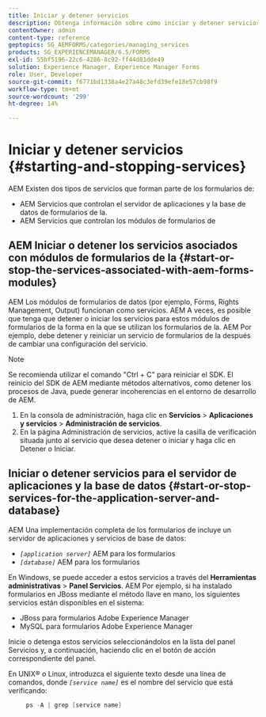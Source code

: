 ```yaml
---
title: Iniciar y detener servicios
description: Obtenga información sobre cómo iniciar y detener servicios asociados a módulos de AEM Forms y al servidor de aplicaciones y la base de datos.
contentOwner: admin
content-type: reference
geptopics: SG_AEMFORMS/categories/managing_services
products: SG_EXPERIENCEMANAGER/6.5/FORMS
exl-id: 55bf5196-22c6-4286-8c92-ff44d81dde49
solution: Experience Manager, Experience Manager Forms
role: User, Developer
source-git-commit: f6771bd1338a4e27a48c3efd39efe18e57cb98f9
workflow-type: tm+mt
source-wordcount: '299'
ht-degree: 14%

---
```


# Iniciar y detener servicios {#starting-and-stopping-services}

AEM Existen dos tipos de servicios que forman parte de los formularios de:

* AEM Servicios que controlan el servidor de aplicaciones y la base de datos de formularios de la.
* AEM Servicios que controlan los módulos de formularios de

## AEM Iniciar o detener los servicios asociados con módulos de formularios de la {#start-or-stop-the-services-associated-with-aem-forms-modules}

AEM Los módulos de formularios de datos (por ejemplo, Forms, Rights Management, Output) funcionan como servicios. AEM A veces, es posible que tenga que detener o iniciar los servicios para estos módulos de formularios de la forma en la que se utilizan los formularios de la. AEM Por ejemplo, debe detener y reiniciar un servicio de formularios de la después de cambiar una configuración del servicio.

>[!NOTE]
>
> Se recomienda utilizar el comando &quot;Ctrl + C&quot; para reiniciar el SDK. El reinicio del SDK de AEM mediante métodos alternativos, como detener los procesos de Java, puede generar incoherencias en el entorno de desarrollo de AEM.

1. En la consola de administración, haga clic en **Servicios** > **Aplicaciones y servicios** > **Administración de servicios**.
1. En la página Administración de servicios, active la casilla de verificación situada junto al servicio que desea detener o iniciar y haga clic en Detener o Iniciar.

## Iniciar o detener servicios para el servidor de aplicaciones y la base de datos {#start-or-stop-services-for-the-application-server-and-database}

AEM Una implementación completa de los formularios de incluye un servidor de aplicaciones y servicios de base de datos:

* *`[application server]`* AEM para los formularios
* *`[database]`* AEM para los formularios

En Windows, se puede acceder a estos servicios a través del **Herramientas administrativas** > **Panel Servicios**. AEM Por ejemplo, si ha instalado formularios en JBoss mediante el método llave en mano, los siguientes servicios están disponibles en el sistema:

* JBoss para formularios Adobe Experience Manager
* MySQL para formularios Adobe Experience Manager

Inicie o detenga estos servicios seleccionándolos en la lista del panel Servicios y, a continuación, haciendo clic en el botón de acción correspondiente del panel.

En UNIX® o Linux, introduzca el siguiente texto desde una línea de comandos, donde *`[service name]`* es el nombre del servicio que está verificando:

```java
     ps -A | grep [service name]
```
